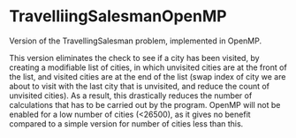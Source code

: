 # TravelliingSalesmanOpenMP
Version of the TravellingSalesman problem, implemented in OpenMP.

This version eliminates the check to see if a city has been visited, by creating a modifiable list of cities, in which unvisited cities are at the front of the list, and visited cities are at the end of the list (swap index of city we are about to visit with the last city that is unvisited, and reduce the count of unvisited cities). As a result, this drastically reduces the number of calculations that has to be carried out by the program. OpenMP will not be enabled for a low number of cities (<26500), as it gives no benefit compared to a simple version for number of cities less than this.

